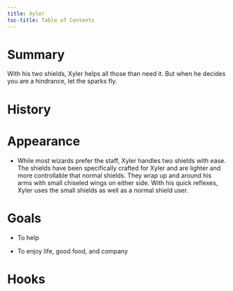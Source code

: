 ```yaml
---
title: Xyler
toc-title: Table of Contents
---
```


# Summary

With his two shields, Xyler helps all those than need it. But when he decides you are a hindrance, let the sparks fly.

# History

# Appearance

- While most wizards prefer the staff, Xyler handles two shields with ease. The shields have been specifically crafted for Xyler and are lighter and more controllable that normal shields. They wrap up and around his arms with small chiseled wings on either side. With his quick reflexes, Xyler uses the small shields as well as a normal shield user.

# Goals

- To help

- To enjoy life, good food, and company

# Hooks
